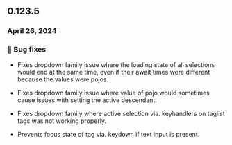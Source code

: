## 0.123.5

### April 26, 2024

### 🐛 Bug fixes

- Fixes dropdown family issue where the loading state of all selections would end at the same time, even if their await times were different because the values were pojos.

- Fixes dropdown family issue where value of pojo would sometimes cause issues with setting the active descendant.

- Fixes dropdown family where active selection via. keyhandlers on taglist tags was not working properly.

- Prevents focus state of tag via. keydown if text input is present.

